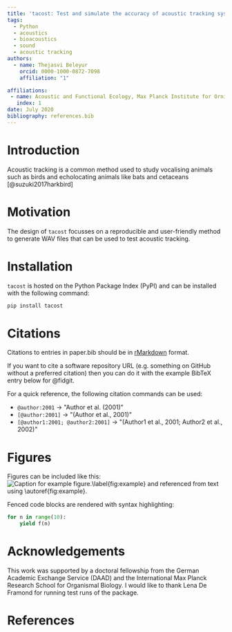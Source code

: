 ```yaml
---
title: 'tacost: Test and simulate the accuracy of acoustic tracking systems'
tags:
  - Python
  - acoustics
  - bioacoustics
  - sound
  - acoustic tracking
authors:
  - name: Thejasvi Beleyur
    orcid: 0000-1000-0872-7098
    affiliation: "1"

affiliations:
 - name: Acoustic and Functional Ecology, Max Planck Institute for Ornithology, Seewiesen, Germany
   index: 1
date: July 2020
bibliography: references.bib
---
```


# Introduction
Acoustic tracking is a common method used to study vocalising animals such as birds and echolocating animals like bats and cetaceans [@suzuki2017harkbird]


# Motivation
The design of `tacost` focusses on a reproducible and user-friendly method to generate WAV files that can be used 
to test acoustic tracking. 

# Installation 
`tacost` is hosted on the Python Package Index (PyPI) and can be installed with the following command:

```python 
pip install tacost
```

# Citations

Citations to entries in paper.bib should be in
[rMarkdown](http://rmarkdown.rstudio.com/authoring_bibliographies_and_citations.html)
format.

If you want to cite a software repository URL (e.g. something on GitHub without a preferred
citation) then you can do it with the example BibTeX entry below for @fidgit.

For a quick reference, the following citation commands can be used:
- `@author:2001`  ->  "Author et al. (2001)"
- `[@author:2001]` -> "(Author et al., 2001)"
- `[@author1:2001; @author2:2001]` -> "(Author1 et al., 2001; Author2 et al., 2002)"

# Figures

Figures can be included like this:
![Caption for example figure.\label{fig:example}](figure.png)
and referenced from text using \autoref{fig:example}.

Fenced code blocks are rendered with syntax highlighting:
```python
for n in range(10):
    yield f(n)
```	

# Acknowledgements
This work was supported by a doctoral fellowship from the German Academic Exchange Service (DAAD) and the International Max Planck Research School for Organismal Biology. 
I would like to thank Lena De Framond for running test runs of the package.

# References